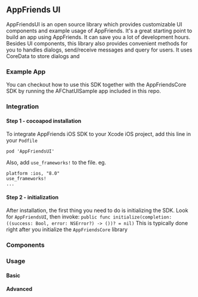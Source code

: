 ## AppFriends UI

AppFriendsUI is an open source library which provides customizable UI components and example usage of AppFriends. It's a great starting point to build an app using AppFriends. It can save you a lot of development hours. Besides UI components, this library also provides convenient methods for you to handles dialogs, send/receive messages and query for users. It uses CoreData to store dialogs and 

### Example App
You can checkout how to use this SDK together with the AppFriendsCore SDK by running the AFChatUISample app included in this repo.

### Integration

#### Step 1 - cocoapod installation
To integrate AppFriends iOS SDK to your Xcode iOS project, add this line in your `Podfile`

	pod 'AppFriendsUI'
	
Also, add `use_frameworks!` to the file. eg.

	platform :ios, "8.0"
	use_frameworks!
	...
	
#### Step 2 - initialization
After installation, the first thing you need to do is initializing the SDK. Look for `AppFriendsUI`, then invoke:
``
public func initialize(completion: ((success: Bool, error: NSError?) -> ())? = nil)
``
This is typically done right after you initialize the `AppFriendsCore` library

### Components


### Usage

#### Basic

#### Advanced
